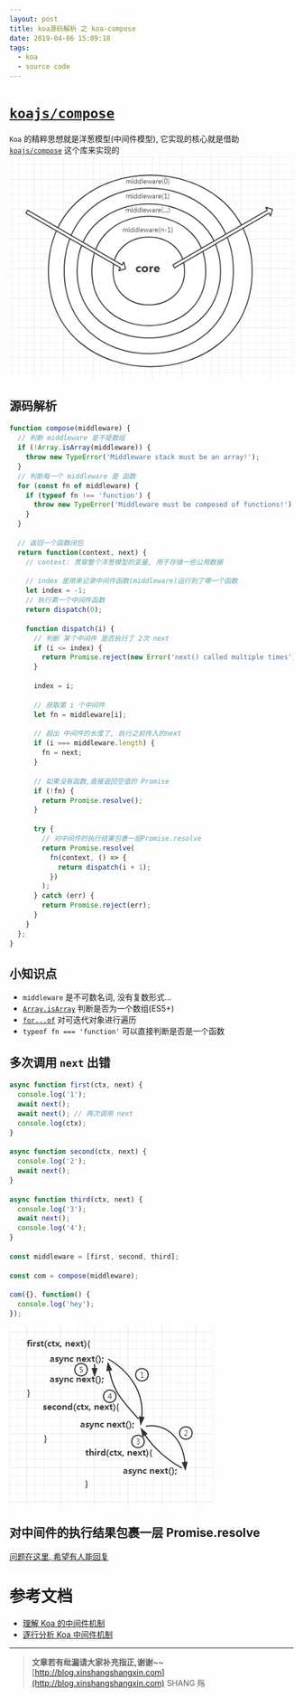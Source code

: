 ```yaml
---
layout: post
title: koa源码解析 之 koa-compose
date: 2019-04-06 15:09:18
tags:
  - koa
  - source code
---
```


# [`koajs/compose`](https://github.com/koajs/compose)

`Koa` 的精粹思想就是洋葱模型(中间件模型), 它实现的核心就是借助 [`koajs/compose`](https://github.com/koajs/compose) 这个库来实现的
![](/img/koa-source-code/koa_compose/compose.png)

<!-- more -->

## 源码解析

```js
function compose(middleware) {
  // 判断 middleware 是不是数组
  if (!Array.isArray(middleware)) {
    throw new TypeError('Middleware stack must be an array!');
  }
  // 判断每一个 middleware 是 函数
  for (const fn of middleware) {
    if (typeof fn !== 'function') {
      throw new TypeError('Middleware must be composed of functions!');
    }
  }

  // 返回一个函数闭包
  return function(context, next) {
    // context: 贯穿整个洋葱模型的变量, 用于存储一些公用数据

    // index 是用来记录中间件函数(middleware)运行到了哪一个函数
    let index = -1;
    // 执行第一个中间件函数
    return dispatch(0);

    function dispatch(i) {
      // 判断 某个中间件 是否执行了 2次 next
      if (i <= index) {
        return Promise.reject(new Error('next() called multiple times'));
      }

      index = i;

      // 获取第 i 个中间件
      let fn = middleware[i];

      // 超出 中间件的长度了, 执行之前传入的next
      if (i === middleware.length) {
        fn = next;
      }

      // 如果没有函数,直接返回空值的 Promise
      if (!fn) {
        return Promise.resolve();
      }

      try {
        // 对中间件的执行结果包裹一层Promise.resolve
        return Promise.resolve(
          fn(context, () => {
            return dispatch(i + 1);
          })
        );
      } catch (err) {
        return Promise.reject(err);
      }
    }
  };
}
```

## 小知识点

- `middleware` 是不可数名词, 没有复数形式...
- [`Array.isArray`](https://developer.mozilla.org/en-US/docs/Web/JavaScript/Reference/Global_Objects/Array/isArray) 判断是否为一个数组(ES5+)
- [`for...of`](https://developer.mozilla.org/en-US/docs/Web/JavaScript/Reference/Statements/for...of) 对可迭代对象进行遍历
- `typeof fn === 'function'` 可以直接判断是否是一个函数

## 多次调用 `next` 出错

```js
async function first(ctx, next) {
  console.log('1');
  await next();
  await next(); // 两次调用 next
  console.log(ctx);
}

async function second(ctx, next) {
  console.log('2');
  await next();
}

async function third(ctx, next) {
  console.log('3');
  await next();
  console.log('4');
}

const middleware = [first, second, third];

const com = compose(middleware);

com({}, function() {
  console.log('hey');
});
```

![](/img/koa-source-code/koa_compose/next-multi.png)

## 对中间件的执行结果包裹一层 Promise.resolve

[问题在这里, 希望有人能回复](https://cnodejs.org/topic/5ca3359e31010b2dfbb426c4)

# 参考文档

- [理解 Koa 的中间件机制](https://github.com/zhangxiang958/zhangxiang958.github.io/issues/34)
- [逐行分析 Koa 中间件机制](https://juejin.im/post/5c7decbbe51d454a7c5e8474)
  <br>

---

> **文章若有纰漏请大家补充指正,谢谢~~**  
> [http://blog.xinshangshangxin.com](http://blog.xinshangshangxin.com) SHANG 殇
